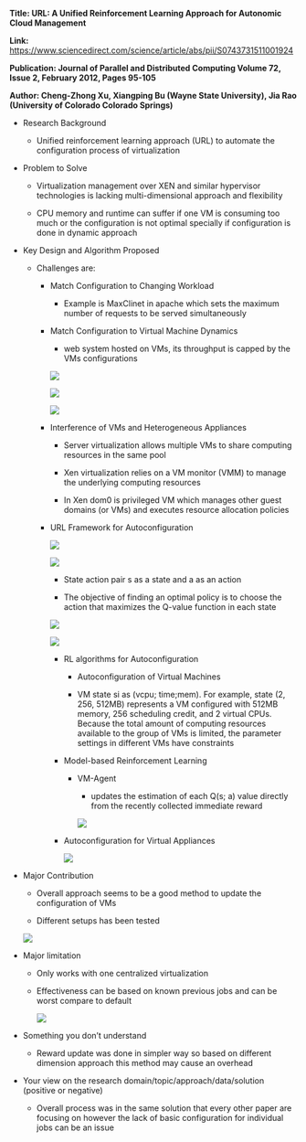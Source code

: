 **Title: URL: A Unified Reinforcement Learning Approach for Autonomic Cloud
Management**

**Link:**
<https://www.sciencedirect.com/science/article/abs/pii/S0743731511001924>

**Publication: Journal of Parallel and Distributed Computing Volume 72, Issue 2,
February 2012, Pages 95-105**

**Author: Cheng-Zhong Xu, Xiangping Bu (Wayne State University), Jia Rao
(University of Colorado Colorado Springs)**

-   Research Background

    -   Unified reinforcement learning approach (URL) to automate the
        configuration process of virtualization

-   Problem to Solve

    -   Virtualization management over XEN and similar hypervisor technologies
        is lacking multi-dimensional approach and flexibility

    -   CPU memory and runtime can suffer if one VM is consuming too much or the
        configuration is not optimal specially if configuration is done in
        dynamic approach

-   Key Design and Algorithm Proposed

    -   Challenges are:

        -   Match Configuration to Changing Workload

            -   Example is MaxClinet in apache which sets the maximum number of
                requests to be served simultaneously

        -   Match Configuration to Virtual Machine Dynamics

            -   web system hosted on VMs, its throughput is capped by the VMs
                configurations

            ![](media/6b28901fa89d77cac369b31eb2efdce8.emf)

            ![](media/bbbc888306c691d006d89382ae2aff09.emf)

            ![](media/34f2b6db08a54396898c7df79b637745.emf)

        -   Interference of VMs and Heterogeneous Appliances

            -   Server virtualization allows multiple VMs to share computing
                resources in the same pool

            -   Xen virtualization relies on a VM monitor (VMM) to manage the
                underlying computing resources

            -   In Xen dom0 is privileged VM which manages other guest domains
                (or VMs) and executes resource allocation policies

        -   URL Framework for Autoconfiguration

            ![](media/54c6fd26c38dc996618b91488d3a775a.emf)

            ![](media/361db942236bc8511d109e14e4515b99.emf)

            -   State action pair s as a state and a as an action

            -   The objective of finding an optimal policy is to choose the
                action that maximizes the Q-value function in each state

            ![](media/3143ec6377fab214803aad2dcc0dc13f.emf)

            ![](media/18d5281e6f2830a415d89a97900dc4df.emf)

            -   RL algorithms for Autoconfiguration

                -   Autoconfiguration of Virtual Machines

                -   VM state si as (vcpu; time;mem). For example, state (2, 256,
                    512MB) represents a VM configured with 512MB memory, 256
                    scheduling credit, and 2 virtual CPUs. Because the total
                    amount of computing resources available to the group of VMs
                    is limited, the parameter settings in different VMs have
                    constraints

            -   Model-based Reinforcement Learning

                -   VM-Agent

                    -   updates the estimation of each Q(s; a) value directly
                        from the recently collected immediate reward

                    ![](media/a474b041dde1e19e9f84def98917e04e.emf)

            -   Autoconfiguration for Virtual Appliances

                ![](media/4c56912c5f8886220ee2653efdc83297.emf)

-   Major Contribution

    -   Overall approach seems to be a good method to update the configuration
        of VMs

    -   Different setups has been tested

    ![](media/7f96285149a9f15172a77c545fce94d4.emf)

-   Major limitation

    -   Only works with one centralized virtualization

    -   Effectiveness can be based on known previous jobs and can be worst
        compare to default

        ![](media/54d38d7610f3fea6d74bcb65db20fa41.emf)

-   Something you don’t understand

    -   Reward update was done in simpler way so based on different dimension
        approach this method may cause an overhead

-   Your view on the research domain/topic/approach/data/solution (positive or
    negative)

    -   Overall process was in the same solution that every other paper are
        focusing on however the lack of basic configuration for individual jobs
        can be an issue
